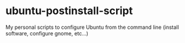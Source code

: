 # ubuntu-postinstall-script
My personal scripts to configure Ubuntu from the command line (install software, configure gnome, etc...)
